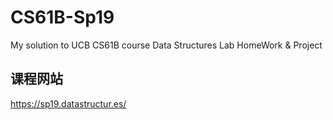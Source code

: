 # CS61B-Sp19
My solution to UCB CS61B course Data Structures Lab HomeWork & Project

## 课程网站
https://sp19.datastructur.es/
